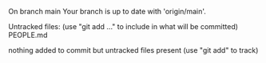 On branch main
Your branch is up to date with 'origin/main'.

Untracked files:
  (use "git add <file>..." to include in what will be committed)
	PEOPLE.md

nothing added to commit but untracked files present (use "git add" to track)
